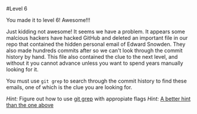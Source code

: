 #Level 6

You made it to level 6! Awesome!!!

Just kidding not awesome! It seems we have a problem. It appears some malcious hackers have hacked GitHub and
deleted an important file in our repo that contained the hidden personal email of Edward Snowden.
They also made hundreds commits after so we can't look through the commit history by hand.
This file also contained the clue to the next level, and without it you cannot advance unless you want to spend years manually looking for it.

You must use ```git grep``` to search through the commit history to find these emails, one of which is the clue you are looking for.

*Hint:* Figure out how to use [git grep]() with appropiate flags
*Hint:* [A better hint than the one above](http://stackoverflow.com/questions/2928584/how-to-grep-search-committed-code-in-the-git-history)
 
 
 
 
 
 
 
 
 
 
 
 
 
 
 
 
 
 
 
 
 
 
 
 
 
 
 
 
 
 
 
 
 
 
 
 
 
 
 
 
 
 
 
 
 
 
 
 
 
 
 
 
 
 
 
 
 
 
 
 
 
 
 
